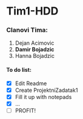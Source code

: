 # Tim1-HDD


### Clanovi Tima:

  1. Dejan Acimovic
  2. **Damir Bojadzic**
  3. Hanna Bojadzic
  

#### To do list:
- [x] Edit Readme
- [x] Create ProjektniZadatak1
- [x] Fill it up with notepads
- [x] ...
- [ ] PROFIT!
